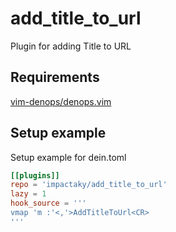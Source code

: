 # add_title_to_url

Plugin for adding Title to URL

## Requirements

[vim-denops/denops.vim](https://github.com/vim-denops/denops.vim)

## Setup example

Setup example for dein.toml

```toml
[[plugins]]
repo = 'impactaky/add_title_to_url'
lazy = 1
hook_source = '''
vmap 'm :'<,'>AddTitleToUrl<CR>
'''
